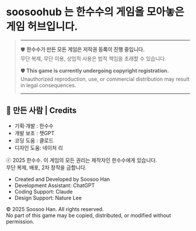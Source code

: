 # soosoohub 는 한수수의 게임을 모아놓은 게임 허브입니다. 

>---
>
> 🛡️ **한수수가 만든 모든 게임은 저작권 등록이 진행 중입니다.**  
> 무단 복제, 무단 이용, 상업적 사용은 법적 책임을 초래할 수 있습니다.  
>  
> 🛡️ **This game is currently undergoing copyright registration.**  
> Unauthorized reproduction, use, or commercial distribution may result in legal consequences.
>
> ----


## 👤 만든 사람 | Credits


- 기획·개발 : 한수수  
- 개발 보조 : 챗GPT
- 코딩 도움 : 클로드  
- 디자인 도움: 네이처 리

<p>ⓒ 2025 한수수. 이 게임의 모든 권리는 제작자인 한수수에게 있습니다.<br>
 무단 복제, 배포, 2차 창작을 금합니다.</p>

- Created and Developed by Soosoo Han  
- Development Assistant: ChatGPT  
- Coding Support: Claude  
- Design Support: Nature Lee

<p>© 2025 Soosoo Han. All rights reserved.<br>
    No part of this game may be copied, distributed, or modified without permission.</p>

